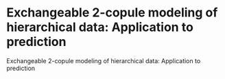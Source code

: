 
# Exchangeable 2-copule modeling of hierarchical data: Application to prediction



Exchangeable 2-copule modeling of hierarchical data: Application to prediction
